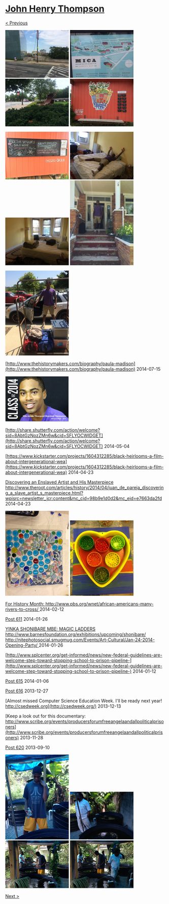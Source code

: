 # [John Henry Thompson](../README.md)

[< Previous](2014-08-01-1.md)

[![](../media/2014-08-01/Nile-move-in-8-thumb.jpg)](../posts/2014-08-01-9.md) [![](../media/2014-08-01/Nile-move-in-9-thumb.jpg)](../posts/2014-08-01-10.md) [![](../media/2014-08-01/Nile-move-in-10-thumb.jpg)](../posts/2014-08-01-11.md) [![](../media/2014-08-01/Nile-move-in-11-thumb.jpg)](../posts/2014-08-01-12.md)

[![](../media/2014-08-01/Nile-move-in-12-thumb.jpg)](../posts/2014-08-01-13.md) [![](../media/2014-08-01/Nile-move-in-13-thumb.jpg)](../posts/2014-08-01-14.md) [![](../media/2014-08-01/Nile-move-in-14-thumb.jpg)](../posts/2014-08-01-15.md) [![](../media/2014-08-01/Nile-move-in-15-thumb.jpg)](../posts/2014-08-01-16.md)

[![](../media/2014-08-01/Nile-move-in-16-thumb.jpg)](../posts/2014-08-01-17.md)

[http://www.thehistorymakers.com/biography/paula-madison](http://www.thehistorymakers.com/biography/paula-madison)
2014-07-15

[![](../media/2014-05-04/Timeline-Photos-thumb.jpg)](../posts/2014-05-04-1.md)

[http://share.shutterfly.com/action/welcome?sid=8AbtGzNozZMn6w&cid=SFLYOCWIDGET](http://share.shutterfly.com/action/welcome?sid=8AbtGzNozZMn6w&cid=SFLYOCWIDGET)
2014-05-04



[https://www.kickstarter.com/projects/1604312285/black-heirlooms-a-film-about-intergenerational-wea](https://www.kickstarter.com/projects/1604312285/black-heirlooms-a-film-about-intergenerational-wea)
2014-04-23



[Discovering an Enslaved Artist and His Masterpiece http://www.theroot.com/articles/history/2014/04/juan_de_pareja_discovering_a_slave_artist_s_masterpiece.html?wpisrc=newsletter_jcr:content&mc_cid=98b9e1d0d2&mc_eid=e7663da2fd ](http://www.theroot.com/articles/history/2014/04/juan_de_pareja_discovering_a_slave_artist_s_masterpiece.html?wpisrc=newsletter_jcr%3Acontent&mc_cid=98b9e1d0d2&mc_eid=e7663da2fd)
2014-04-23

[![](../media/2014-03-03/Heart-2-thumb.jpg)](../posts/2014-03-03-1.md) [![](../media/2014-03-03/Heart-2-IMG_2920-Version-2-thumb.jpg)](../posts/2014-03-03-2.md)

[For History Month: http://www.pbs.org/wnet/african-americans-many-rivers-to-cross/ ](http://www.pbs.org/wnet/african-americans-many-rivers-to-cross/)
2014-02-12



[Post 611](http://code.org/sharecertificate)
2014-01-26



[YINKA SHONIBARE MBE: MAGIC LADDERS http://www.barnesfoundation.org/exhibitions/upcoming/shonibare/ http://nitephotosocial.smugmug.com/Events/Art-Cultural/Jan-24-2014-Opening-Party/ ](http://www.barnesfoundation.org/exhibitions/upcoming/shonibare/)
2014-01-26



[http://www.splcenter.org/get-informed/news/new-federal-guidelines-are-welcome-step-toward-stopping-school-to-prison-pipeline-](http://www.splcenter.org/get-informed/news/new-federal-guidelines-are-welcome-step-toward-stopping-school-to-prison-pipeline-)
2014-01-12



[Post 615](http://www.thefederalistpapers.org/?p=12779)
2014-01-06



[Post 616](http://www.nytimes.com/news/the-lives-they-lived/2013/12/21/red-burns/)
2013-12-27



[Almost missed Computer Science Education Week. I'll be ready next year! http://csedweek.org](http://csedweek.org/)
2013-12-13



[Keep a look out for this documentary: http://www.scribe.org/events/producersforumfreeangelaandallpoliticalprisoners](http://www.scribe.org/events/producersforumfreeangelaandallpoliticalprisoners)
2013-11-28



[Post 620](http://www.ucsusa.org/food_and_agriculture/solutions/expand-healthy-food-access/11-trillion-reward.html)
2013-09-10

[![](../media/2013-09-02/Aquatic-Paradise-thumb.jpg)](../posts/2013-09-02-1.md) [![](../media/2013-09-02/Aquatic-Paradise-1-thumb.jpg)](../posts/2013-09-02-2.md) [![](../media/2013-09-02/Aquatic-Paradise-2-thumb.jpg)](../posts/2013-09-02-3.md) [![](../media/2013-09-02/Aquatic-Paradise-3-thumb.jpg)](../posts/2013-09-02-4.md)

[Next >](2013-09-02-2.md)